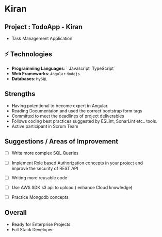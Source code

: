# Kiran

## Project : TodoApp - Kiran
- Task Management Application 


## ⚡ Technologies

* **Programming Languages**: ``Javascript` `TypeScript` 
* **Web Frameworks**: `Angular` `Nodejs`
* **Databases**: `MySQL` 

## Strengths

* Having potentional to become expert in Angular. 
* Reading Documentaion and used the correct bootstrap form tags
* Committed to meet the deadlines of project deliverables
* Follows coding best practices suggested by ESLint, SonarLint etc.. tools.
* Active participant in Scrum Team

## Suggestions / Areas of Improvement

- [ ] Write more complex SQL Queries
- [ ] Implement Role based Authorization concepts in your project and improve the security of REST API
- [ ] Writing more reusable code 
- [ ] Use AWS SDK s3 api to upload ( enhance Cloud knowledge) 
- [ ] Practice Mongodb concepts 


## Overall 

- Ready for Enterprise Projects
- Full Stack Developer

